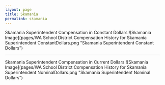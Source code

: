```yaml
---
layout: page
title: Skamania
permalink: skamania
---
```



Skamania Superintendent Compensation in Constant Dollars
![Skamania Image](pages/WA School District Compensation History for Skamania Superintendent ConstantDollars.png "Skamania Superintendent Constant Dollars")
___

Skamania Superintendent Compensation in Current Dollars
![Skamania Image](pages/WA School District Compensation History for Skamania Superintendent NominalDollars.png "Skamania Superintendent Nominal Dollars")
